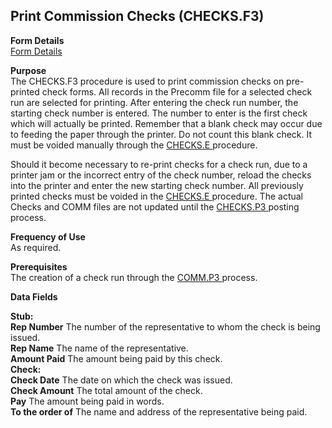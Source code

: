 ##  Print Commission Checks (CHECKS.F3)

<PageHeader />

**Form Details**  
[ Form Details ](CHECKS-F3-1/README.md)   

**Purpose**  
The CHECKS.F3 procedure is used to print commission checks on pre-printed check forms. All records in the Precomm file for a selected check run are selected for printing. After entering the check run number, the starting check number is entered. The number to enter is the first check which will actually be printed. Remember that a blank check may occur due to feeding the paper through the printer. Do not count this blank check. It must be voided manually through the [ CHECKS.E ](../../AP-ENTRY/CHECKS-E/README.md) procedure.   
  
Should it become necessary to re-print checks for a check run, due to a printer jam or the incorrect entry of the check number, reload the checks into the printer and enter the new starting check number. All previously printed checks must be voided in the [ CHECKS.E ](../../AP-ENTRY/CHECKS-E/README.md) procedure. The actual Checks and COMM files are not updated until the [ CHECKS.P3 ](CHECKS-P3/README.md) posting process. 

**Frequency of Use**  
As required.

**Prerequisites**  
The creation of a check run through the [ COMM.P3 ](COMM-P3/README.md) process. 

**Data Fields**

**Stub:**  
**Rep Number** The number of the representative to whom the check is being
issued.  
**Rep Name** The name of the representative.  
**Amount Paid** The amount being paid by this check.  
**Check:**  
**Check Date** The date on which the check was issued.  
**Check Amount** The total amount of the check.  
**Pay** The amount being paid in words.  
**To the order of** The name and address of the representative being paid.  
  
<badge text= "Version 8.10.57" vertical="middle" />

<PageFooter />